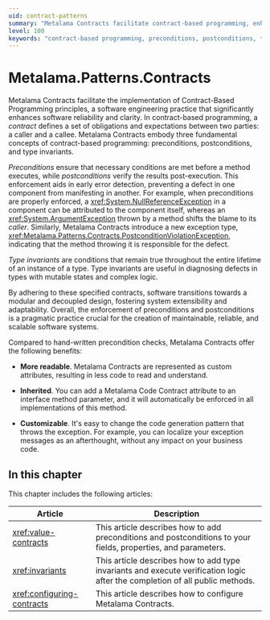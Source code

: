 ```yaml
---
uid: contract-patterns
summary: "Metalama Contracts facilitate contract-based programming, enhancing software reliability and clarity. They enforce preconditions, postconditions, and type invariants, aiding in error detection and promoting modular design. They are more readable, inheritable, and customizable than hand-written precondition checks. "
level: 100
keywords: "contract-based programming, preconditions, postconditions, type invariants, error detection,  Metalama Contracts"
---
```


# Metalama.Patterns.Contracts

Metalama Contracts facilitate the implementation of Contract-Based Programming principles, a software engineering practice that significantly enhances software reliability and clarity. In contract-based programming, a _contract_ defines a set of obligations and expectations between two parties: a caller and a callee. Metalama Contracts embody three fundamental concepts of contract-based programming: preconditions, postconditions, and type invariants.

_Preconditions_ ensure that necessary conditions are met before a method executes, while _postconditions_ verify the results post-execution. This enforcement aids in early error detection, preventing a defect in one component from manifesting in another. For example, when preconditions are properly enforced, a <xref:System.NullReferenceException> in a component can be attributed to the component itself, whereas an <xref:System.ArgumentException> thrown by a method shifts the blame to its _caller_. Similarly, Metalama Contracts introduce a new exception type, <xref:Metalama.Patterns.Contracts.PostconditionViolationException>, indicating that the method throwing it is responsible for the defect.

_Type invariants_ are conditions that remain true throughout the entire lifetime of an instance of a type. Type invariants are useful in diagnosing defects in types with mutable states and complex logic.

By adhering to these specified contracts, software transitions towards a modular and decoupled design, fostering system extensibility and adaptability. Overall, the enforcement of preconditions and postconditions is a pragmatic practice crucial for the creation of maintainable, reliable, and scalable software systems.

Compared to hand-written precondition checks, Metalama Contracts offer the following benefits:

* **More readable**. Metalama Contracts are represented as custom attributes, resulting in less code to read and understand.

* **Inherited**. You can add a Metalama Code Contract attribute to an interface method parameter, and it will automatically be enforced in all implementations of this method.

* **Customizable**. It's easy to change the code generation pattern that throws the exception. For example, you can localize your exception messages as an afterthought, without any impact on your business code.


## In this chapter

This chapter includes the following articles:

| Article | Description |
|--|--|
| <xref:value-contracts> | This article describes how to add preconditions and postconditions to your fields, properties, and parameters. |
|  <xref:invariants> | This article describes how to add type invariants and execute verification logic after the completion of all public methods. |
| <xref:configuring-contracts> | This article describes how to configure Metalama Contracts. |





